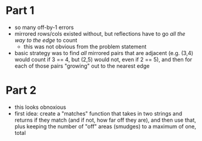 # Part 1
* so many off-by-1 errors
* mirrored rows/cols existed without, but reflections have to go *all the way to the edge* to count
    - this was not obvious from the problem statement
* basic strategy was to find *all* mirrored pairs that are adjacent (e.g. (3,4) would count if 3 == 4, but (2,5) would not, even if 2 == 5), and then for each of those pairs "growing" out to the nearest edge
# Part 2
* this looks obnoxious
* first idea: create a "matches" function that takes in two strings and returns if they match (and if not, how far off they are), and then use that, plus keeping the number of "off" areas (smudges) to a maximum of one, total
